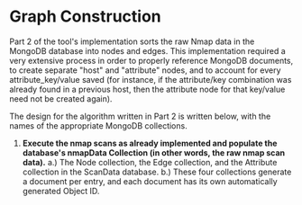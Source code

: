 # Graph Construction

Part 2 of the tool's implementation sorts the raw Nmap data in the MongoDB database into nodes and edges. This implementation required a very extensive process in order to properly reference MongoDB documents, to create separate "host" and "attribute" nodes, and to account for every attribute_key/value saved (for instance, if the attribute/key combination was already found in a previous host, then the attribute node for that key/value need not be created again).

The design for the algorithm written in Part 2 is written below, with the names of the appropriate MongoDB collections.

1. **Execute the nmap scans as already implemented and populate the database's nmapData Collection (in other words, the raw nmap scan data).**
    a.) The Node collection, the Edge collection, and the Attribute collection in the ScanData database. 
    b.) These four collections generate a document per entry, and each document has its own automatically generated Object ID.
